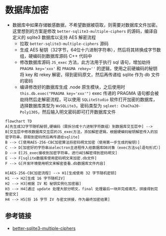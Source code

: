 # 数据库加密

- 数据库中如果存储敏感数据，不希望数据被窃取，则需要对数据库文件加密。这里想到的方案是修改 `better-sqlite3-multiple-ciphers` 的源码，编译自定义的 sqlite3 数据库以支持 AES 解密流程
  - 拉取 `better-sqlite3-multiple-ciphers` 源码
  - 生成 AES 秘钥（32字节，64位十六进制字符串），然后将其转换成字节数组，硬编码到数据库源码 C++ 代码中
  - 修改数据库源码 `JS_exec` 方法，此方法用于执行 sql 语句，增加劫持 `PRAGMA key='xxx'` 和 `PRAGMA rekey=''` 的逻辑，使用之前硬编码的秘钥将 key 和 rekey 解密，得到密码原文，然后再传递给 sqlite 作为 db 文件的密码
  - 编译修改好的数据库生成 .node 原生模块，之后使用时 `this.db.exec("PRAGMA key='xxx'")` exec 传递的 PRAGMA 语句都会被劫持然后走解密流程，可以使用 `SQLiteStudio` 软件打开加密的数据库，选择数据库类型为 `WxSQLite3`，密码类型为 `sqleet: ChaCha20-Poly1305`，然后输入明文密码即可打开数据库文件

```mermaid
flowchart TD
A[先生成32字节随机秘钥,硬编码（需拆分成十六进制字符数组）到数据库交互层中] --> B[交互层中修改数据库交互层的JS_exec方法，添加解密逻辑，根据硬编码秘钥解密传入的加密字符串，获取到密码然后再传递给sqlite]
B --> C[使用AES-256-CBC加密算法将密码明文加密（使用第一步生成的秘钥）]
C --> D[加密好的字符串从electron主进程传入给数据库DB对象（exec方法sql语句形式）]
D --> E[JS_exec接收到加密字符串，进行AES解密得到密码明文]
E --> F[sqlite数据库使用密码明文来加密.db文件]
F --> G[开发环境使用明文来解密查看.db数据库文件内容]

H[AES-256-CBC加密流程] --> H1[生成使用 32 字节随机密钥]
H1 --> H2[生成 16 字节随机IV]
H2 --> H3[根据 IV 和 秘钥实例化加密器]
H3 --> H4[通过 update 处理大部分明文，final 处理最后一块并完成填充，拼接得到完整密文]
H4 --> H5[将 16 字节 IV 与密文拼接，作为最终加密结果]
```

## 参考链接

- [better-sqlite3-multiple-ciphers](https://www.npmjs.com/package/better-sqlite3-multiple-ciphers)